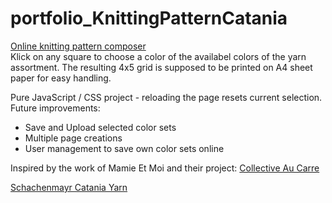 # portfolio_KnittingPatternCatania

[Online knitting pattern composer](https://portfolio-martin442-knittingcatania.netlify.app)  
Klick on any square to choose a color of the availabel colors of the yarn assortment. 
The resulting 4x5 grid is supposed to be printed on A4 sheet paper for easy handling.

Pure JavaScript / CSS project - reloading the page resets current selection.  
Future improvements:  
- Save and Upload selected color sets
- Multiple page creations
- User management to save own color sets online 

Inspired by the work of Mamie Et Moi  and their project: 
[Collective Au Carre](https://sites.google.com/mamieetmoi.lu/collectif-au-carre/home)

[Schachenmayr Catania Yarn](https://schachenmayr.com/en/yarns/catania)
